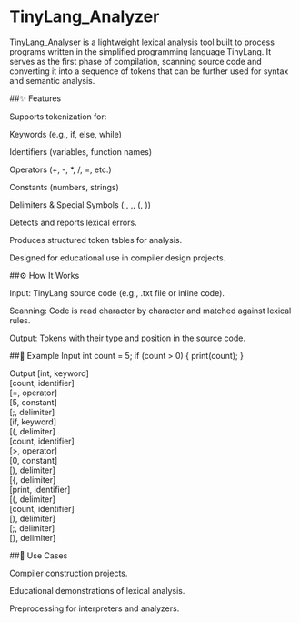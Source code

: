 # TinyLang_Analyzer

TinyLang_Analyser is a lightweight lexical analysis tool built to process programs written in the simplified programming language TinyLang. It serves as the first phase of compilation, scanning source code and converting it into a sequence of tokens that can be further used for syntax and semantic analysis.

##✨ Features

Supports tokenization for:

Keywords (e.g., if, else, while)

Identifiers (variables, function names)

Operators (+, -, *, /, =, etc.)

Constants (numbers, strings)

Delimiters & Special Symbols (;, ,, (, ))

Detects and reports lexical errors.

Produces structured token tables for analysis.

Designed for educational use in compiler design projects.

##⚙️ How It Works

Input: TinyLang source code (e.g., .txt file or inline code).

Scanning: Code is read character by character and matched against lexical rules.

Output: Tokens with their type and position in the source code.

##📂 Example
Input
int count = 5;
if (count > 0) {
    print(count);
}

Output
[int, keyword]  
[count, identifier]  
[=, operator]  
[5, constant]  
[;, delimiter]  
[if, keyword]  
[(, delimiter]  
[count, identifier]  
[>, operator]  
[0, constant]  
[), delimiter]  
[{, delimiter]  
[print, identifier]  
[(, delimiter]  
[count, identifier]  
[), delimiter]  
[;, delimiter]  
[}, delimiter]  

##🚀 Use Cases

Compiler construction projects.

Educational demonstrations of lexical analysis.

Preprocessing for interpreters and analyzers.
